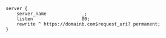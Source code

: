 <!-- layout:code post: 2012-01-09-nginx-redirect_http -->

```
server {
    server_name             _;
    listen                  80;
    rewrite ^ https://domainb.com$request_uri? permanent;
}
```
